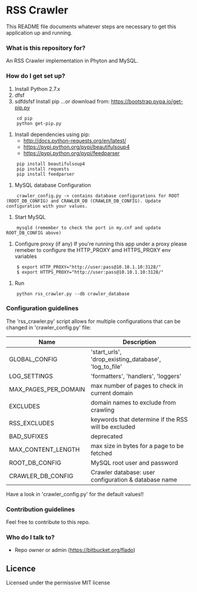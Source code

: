 # RSS Crawler #

This README file documents whatever steps are necessary to get this application up and running.

### What is this repository for? ###

An RSS Crawler implementation in Phyton and MySQL.

### How do I get set up? ###

1. Install Python 2.7.x
1. dfsf
1. sdfdsfsf
Install pip
...or download from:  https://bootstrap.pypa.io/get-pip.py
```
	cd pip
	python get-pip.py
```
1. Install dependencies using pip:
	* http://docs.python-requests.org/en/latest/
	* https://pypi.python.org/pypi/beautifulsoup4
	* https://pypi.python.org/pypi/feedparser
```
	pip install beautifulsoup4
	pip install requests
	pip install feedparser
```
1. MySQL database Configuration
```
	crawler_config.py -> contains database configurations for ROOT (ROOT_DB_CONFIG) and CRAWLER_DB (CRAWLER_DB_CONFIG). Update configuration with your values.
```
1. Start MySQL
```
	mysqld (remember to check the port in my.cnf and update ROOT_DB_CONFIG above)
```
1. Configure proxy (if any)
If you're running this app under a proxy please remeber to configure the HTTP_PROXY amd HTTPS_PROXY env variables
```
	$ export HTTP_PROXY="http://user:pass@10.10.1.10:3128/"
	$ export HTTPS_PROXY="http://user:pass@10.10.1.10:3128/"
```	
1. Run 
```
	python rss_crawler.py --db crawler_database
```

### Configuration guidelines ###

The 'rss_crawler.py' script allows for multiple configurations that can be changed in 'crawler_config.py' file:

| Name | Description |
| ------------- | ----------- |
| GLOBAL_CONFIG    | 'start_urls', 'drop_existing_database', 'log_to_file' |
| LOG_SETTINGS     |  'formatters', 'handlers', 'loggers' |
| MAX_PAGES_PER_DOMAIN | max number of pages to check in current domain |
| EXCLUDES | domain names to exclude from crawling |
| RSS_EXCLUDES | keywords that determine if the RSS will be excluded |
| BAD_SUFIXES | deprecated |
| MAX_CONTENT_LENGTH | max size in bytes for a page to be fetched |
| ROOT_DB_CONFIG | MySQL root user and password |
| CRAWLER_DB_CONFIG | Crawler database: user configuration & database name |

Have a look in 'crawler_config.py' for the default values!!


### Contribution guidelines ###

Feel free to contribute to this repo. 

### Who do I talk to? ###

* Repo owner or admin (https://bitbucket.org/flado)

## Licence
Licensed under the permissive MIT license